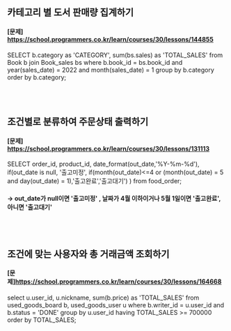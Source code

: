 ## 카테고리 별 도서 판매량 집계하기


#### [문제] https://school.programmers.co.kr/learn/courses/30/lessons/144855
SELECT  b.category as 'CATEGORY', sum(bs.sales) as 'TOTAL_SALES'
from Book b join Book_sales bs
where b.book_id = bs.book_id and year(sales_date) = 2022 and month(sales_date) = 1
group by b.category
order by b.category;

<br><br>

## 조건별로 분류하여 주문상태 출력하기

#### [문제] https://school.programmers.co.kr/learn/courses/30/lessons/131113
SELECT order_id, product_id, date_format(out_date,'%Y-%m-%d'), 
if(out_date is null, '출고미정', 
    if(month(out_date)<=4 or (month(out_date) = 5 and day(out_date) = 1),'출고완료','출고대기')
  )
from food_order;
#### → out_date가 null이면 '출고미정' , 날짜가 4월 이하이거나 5월 1일이면 '출고완료', 아니면 '출고대기'

<br><br>

## 조건에 맞는 사용자와 총 거래금액 조회하기

#### [문제]https://school.programmers.co.kr/learn/courses/30/lessons/164668
select u.user_id, u.nickname, sum(b.price) as 'TOTAL_SALES'
from used_goods_board b, used_goods_user u
where b.writer_id = u.user_id and b.status = 'DONE'
group by u.user_id
having TOTAL_SALES >= 700000
order by TOTAL_SALES;

